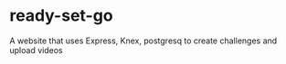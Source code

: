 # ready-set-go
 A website that uses Express, Knex, postgresq to create challenges and upload videos
